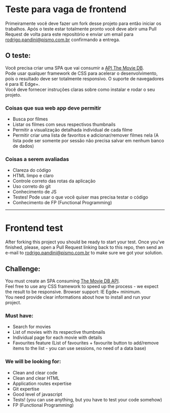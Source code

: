 # Teste para vaga de frontend 

Primeiramente você deve fazer um fork desse projeto para então iniciar os trabalhos. Após o teste estar totalmente pronto você deve abrir uma Pull Request de volta para este repositório e enviar um email para [rodrigo.pandini@pismo.com.br](mailto:rodrigo.pandini@pismo.com.br) confirmando a entrega.

## O teste:

Você precisa criar uma SPA que vai consumir a [API The Movie DB](https://www.themoviedb.org/documentation/api).  
Pode usar qualquer framework de CSS para acelerar o desenvolvimento, pois o resultado deve ser totalmente responsivo. O suporte de navegadores é para IE Edge+.  
Você deve fornecer instruções claras sobre como instalar e rodar o seu projeto.  

### Coisas que sua web app deve permitir
- Busca por filmes
- Listar os filmes com seus respectivos thumbnails
- Permitir a visualização detalhada individual de cada filme
- Permitir criar uma lista de favoritos e adicionar/remover filmes nela (A lista pode ser somente por sessão não precisa salvar em nenhum banco de dados)

### Coisas a serem avaliadas
- Clareza do código
- HTML limpo e claro
- Controle correto das rotas da aplicação
- Uso correto do git
- Conhecimento de JS
- Testes! Pode usar o que você quiser mas precisa testar o código
- Conhecimento de FP (Functional Programming)

---
# Frontend test
After forking this project you should be ready to start your test. Once you've finished, please, open a Pull Request linking back to this repo, then send an e-mail to [rodrigo.pandini@pismo.com.br](mailto:rodrigo.pandini@pismo.com.br) to make sure we got your solution.

## Challenge:
You must create an SPA consuming [The Movie DB API](https://www.themoviedb.org/documentation/api).  
Feel free to use any CSS framework to speed up the process - we expect the result to be responsive. Browser support: IE Egde+ minimum.  
You need provide clear informations about how to install and run your project.  

### Must have:
- Search for movies
- List of movies with its respective thumbnails
- Individual page for each movie with details
- Favourites feature (List of favourites + favourite button to add/remove items to the list - you can use sessions, no need of a data base)

### We will be looking for:
- Clean and clear code
- Clean and clear HTML
- Application routes expertise 
- Git expertise
- Good level of javascript
- Tests! (you can use anything, but you have to test your code somehow)
- FP (Functional Programming)
